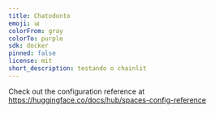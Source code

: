 ```yaml
---
title: Chatodonto
emoji: 📊
colorFrom: gray
colorTo: purple
sdk: docker
pinned: false
license: mit
short_description: testando o chainlit
---
```


Check out the configuration reference at https://huggingface.co/docs/hub/spaces-config-reference
